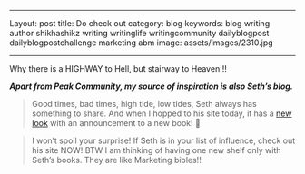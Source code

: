 
---
Layout: post
title: Do check out
category: blog
keywords: blog writing author shikhashikz writing writinglife writingcommunity dailyblogpost dailyblogpostchallenge marketing abm
image: assets/images/2310.jpg

---
Why there is a HIGHWAY to Hell, but stairway to Heaven!!! 

***Apart from Peak Community, my source of inspiration is also Seth’s blog.***

>Good times, bad times, high tide, low tides, Seth always has something to share. And when I hopped to his site today, it has a [new look](https://www.sethgodin.com/) with an announcement to a new book! 📖

>I won’t spoil your surprise! If Seth is in your list of influence, check out his site NOW! BTW I am thinking of having one new shelf only with Seth’s books. They are like Marketing bibles!!
>
